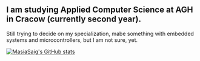 ## I am studying Applied Computer Science at AGH in Cracow (currently second year). <br>
Still trying to decide on my specialization, mabe something with embedded systems and microcontrollers, but I am not sure, yet.

[![MasiaSaig's GitHub stats](https://github-readme-stats.vercel.app/api?username=MasiaSaig&show_icons=true&theme=radical)](https://github.com/anuraghazra/github-readme-stats)
